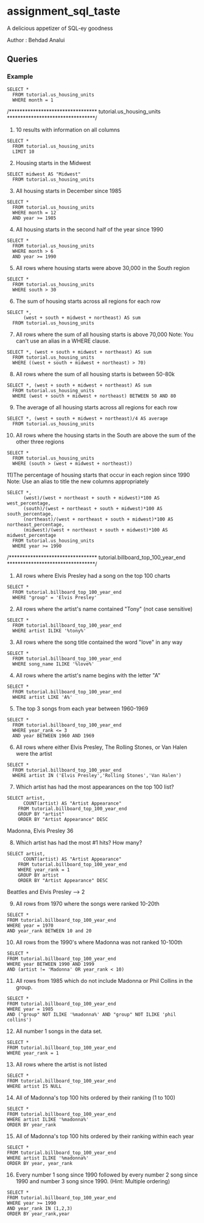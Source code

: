 # assignment_sql_taste
A delicious appetizer of SQL-ey goodness

Author : Behdad Analui

## Queries

### Example

```
SELECT *
  FROM tutorial.us_housing_units
  WHERE month = 1
```


/*********************************   tutorial.us_housing_units *********************************/

1) 10 results with information on all columns

```
SELECT *
  FROM tutorial.us_housing_units
  LIMIT 10
```

2) Housing starts in the Midwest

```
SELECT midwest AS "Midwest"
  FROM tutorial.us_housing_units
```

3) All housing starts in December since 1985

```
SELECT *
  FROM tutorial.us_housing_units
  WHERE month = 12
  AND year >= 1985
```

4) All housing starts in the second half of the year since 1990

```
SELECT *
  FROM tutorial.us_housing_units
  WHERE month > 6
  AND year >= 1990
```

5) All rows where housing starts were above 30,000 in the South region

```
SELECT *
  FROM tutorial.us_housing_units
  WHERE south > 30
```

6) The sum of housing starts across all regions for each row

```
SELECT *,
      (west + south + midwest + northeast) AS sum
  FROM tutorial.us_housing_units
```

7) All rows where the sum of all housing starts is above 70,000 Note: You can't use an alias in a WHERE clause.

```
SELECT *, (west + south + midwest + northeast) AS sum
  FROM tutorial.us_housing_units
  WHERE ((west + south + midwest + northeast) > 70)
```

8) All rows where the sum of all housing starts is between 50-80k

```
SELECT *, (west + south + midwest + northeast) AS sum
  FROM tutorial.us_housing_units
  WHERE (west + south + midwest + northeast) BETWEEN 50 AND 80
```

9) The average of all housing starts across all regions for each row

```
SELECT *, (west + south + midwest + northeast)/4 AS average
  FROM tutorial.us_housing_units
```

10) All rows where the housing starts in the South are above the sum of the other three regions

```
SELECT *
  FROM tutorial.us_housing_units
  WHERE (south > (west + midwest + northeast))
```

11)The percentage of housing starts that occur in each region since 1990 Note: Use an alias to title the new columns appropriately

```
SELECT *, 
      (west)/(west + northeast + south + midwest)*100 AS west_percentage,
      (south)/(west + northeast + south + midwest)*100 AS south_percentage,
      (northeast)/(west + northeast + south + midwest)*100 AS northeast_percentage,
      (midwest)/(west + northeast + south + midwest)*100 AS midwest_percentage
  FROM tutorial.us_housing_units
  WHERE year >= 1990
```

/*********************************   tutorial.billboard_top_100_year_end *********************************/

1) All rows where Elvis Presley had a song on the top 100 charts

```
SELECT *
  FROM tutorial.billboard_top_100_year_end
  WHERE "group" = 'Elvis Presley'
```

2) All rows where the artist's name contained "Tony" (not case sensitive)

```
SELECT *
  FROM tutorial.billboard_top_100_year_end
  WHERE artist ILIKE '%tony%'
```

3) All rows where the song title contained the word "love" in any way

```
SELECT *
  FROM tutorial.billboard_top_100_year_end
  WHERE song_name ILIKE '%love%'
```

4) All rows where the artist's name begins with the letter "A"

```
SELECT *
  FROM tutorial.billboard_top_100_year_end
  WHERE artist LIKE 'A%'
```

5) The top 3 songs from each year between 1960-1969

```
SELECT *
  FROM tutorial.billboard_top_100_year_end
  WHERE year_rank <= 3
  AND year BETWEEN 1960 AND 1969
```

6) All rows where either Elvis Presley, The Rolling Stones, or Van Halen were the artist

```
SELECT *
  FROM tutorial.billboard_top_100_year_end
  WHERE artist IN ('Elvis Presley','Rolling Stones','Van Halen')
```

7) Which artist has had the most appearances on the top 100 list?

```
SELECT artist,
      COUNT(artist) AS "Artist Appearance"
    FROM tutorial.billboard_top_100_year_end
    GROUP BY "artist"
    ORDER BY "Artist Appearance" DESC
```

Madonna, Elvis Presley 36

8) Which artist has had the most #1 hits? How many?

```
SELECT artist,
      COUNT(artist) AS "Artist Appearance"
    FROM tutorial.billboard_top_100_year_end
    WHERE year_rank = 1
    GROUP BY artist
    ORDER BY "Artist Appearance" DESC
```

Beattles and Elvis Presley --> 2


9) All rows from 1970 where the songs were ranked 10-20th

```
SELECT *
FROM tutorial.billboard_top_100_year_end
WHERE year = 1970
AND year_rank BETWEEN 10 and 20
```

10) All rows from the 1990's where Madonna was not ranked 10-100th

```
SELECT *
FROM tutorial.billboard_top_100_year_end
WHERE year BETWEEN 1990 AND 1999
AND (artist != 'Madonna' OR year_rank < 10)
```

11) All rows from 1985 which do not include Madonna or Phil Collins in the group.

```
SELECT *
FROM tutorial.billboard_top_100_year_end
WHERE year = 1985
AND ("group" NOT ILIKE '%madonna%' AND "group" NOT ILIKE 'phil collins')
```

12) All number 1 songs in the data set.

```
SELECT *
FROM tutorial.billboard_top_100_year_end
WHERE year_rank = 1
```

13) All rows where the artist is not listed

```
SELECT *
FROM tutorial.billboard_top_100_year_end
WHERE artist IS NULL
```

14) All of Madonna's top 100 hits ordered by their ranking (1 to 100)

```
SELECT *
FROM tutorial.billboard_top_100_year_end
WHERE artist ILIKE '%madonna%'
ORDER BY year_rank
```

15) All of Madonna's top 100 hits ordered by their ranking within each year

```
SELECT *
FROM tutorial.billboard_top_100_year_end
WHERE artist ILIKE '%madonna%'
ORDER BY year, year_rank
```

16) Every number 1 song since 1990 followed by every number 2 song since 1990 and number 3 song since 1990. (Hint: Multiple ordering)

```
SELECT *
FROM tutorial.billboard_top_100_year_end
WHERE year >= 1990
AND year_rank IN (1,2,3)
ORDER BY year_rank,year
```
